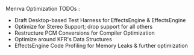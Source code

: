 Menrva Optimization TODOs :
  - Draft Desktop-based Test Harness for EffectsEngine & EffectsEngine
  - Optimize for Stereo Support; drop support for all others
  - Restructure PCM Conversions for Compiler Optimization
  - Optimize around KFR's Data Structures
  - EffectsEngine Code Profiling for Memory Leaks & further optimization
